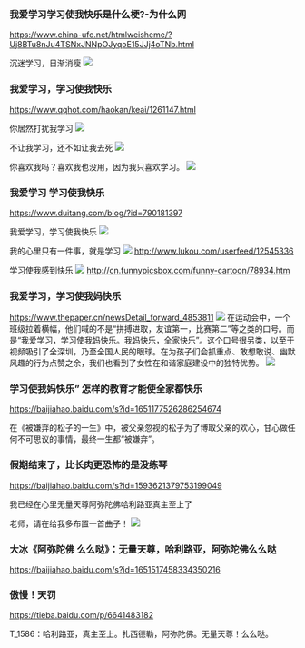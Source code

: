 ### 我爱学习学习使我快乐是什么梗?-为什么网
https://www.china-ufo.net/htmlweisheme/?Uj8BTu8nJu4TSNxJNNpOJyqoE15JJj4oTNb.html

沉迷学习，日渐消瘦
![](https://www.china-ufo.net/htmlweisheme/?NOLQTtpYOxxBTDbTTNSNESOsDyMqJyIJJSqMEFOqESMsWS9OODtV.jpg)

### 我爱学习，学习使我快乐
https://www.qqhot.com/haokan/keai/1261147.html

你居然打扰我学习
![](https://v1.qqhot.com/pic/201702/10/20/52/589db7a68ad0a176.jpg)

不让我学习，还不如让我去死
![](https://v1.qqhot.com/pic/201702/10/20/53/589db7b547248943.jpg)

你喜欢我吗？喜欢我也没用，因为我只喜欢学习。
![](https://v1.qqhot.com/pic/201702/10/20/53/589db7d5c92b3171.jpg)

### 我爱学习 学习使我快乐
https://www.duitang.com/blog/?id=790181397

我爱学习，学习使我快乐
![](https://c-ssl.duitang.com/uploads/item/201707/22/20170722201907_RjWPu.thumb.1000_0.jpeg)

我的心里只有一件事，就是学习
![](http://img1.lukou.com/static/p/blog/medium/0017/89/64/58/17896458.jpg)
http://www.lukou.com/userfeed/12545336

学习使我感到快乐
![](http://down1.funnypicsbox.com/tupian/201852520048.jpg)
http://cn.funnypicsbox.com/funny-cartoon/78934.htm

### 我爱学习，学习使我妈快乐
https://www.thepaper.cn/newsDetail_forward_4853811
![](http://image.thepaper.cn/www/image/36/352/358.jpg)
在运动会中，一个班级拉着横幅，他们喊的不是“拼搏进取，友谊第一，比赛第二”等之类的口号。而是“我爱学习，学习使我妈快乐。我妈快乐，全家快乐”。这个口号很另类，以至于视频吸引了全深圳，乃至全国人民的眼球。在为孩子们会抓重点、敢想敢说、幽默风趣的行为点赞之余，我们也看到了女性在和谐家庭建设中的独特优势。
![](http://image.thepaper.cn/www/image/36/352/365.jpg)

### 学习使我妈快乐” 怎样的教育才能使全家都快乐
https://baijiahao.baidu.com/s?id=1651177526286254674

在《被嫌弃的松子的一生》中，被父亲忽视的松子为了博取父亲的欢心，甘心做任何不可思议的事情，最终一生都“被嫌弃”。

### 假期结束了，比长肉更恐怖的是没练琴
https://baijiahao.baidu.com/s?id=1593621379753199049

我已经在心里无量天尊阿弥陀佛哈利路亚真主至上了

老师，请在给我多布置一首曲子！
![](https://ss0.baidu.com/6ONWsjip0QIZ8tyhnq/it/u=4171757400,2810220486&fm=173)

### 大冰《阿弥陀佛 么么哒》：无量天尊，哈利路亚，阿弥陀佛么么哒
https://baijiahao.baidu.com/s?id=1651517458334350216

### 傲慢！天罚
https://tieba.baidu.com/p/6641483182

T_1586：哈利路亚，真主至上。扎西德勒，阿弥陀佛。无量天尊！么么哒。
